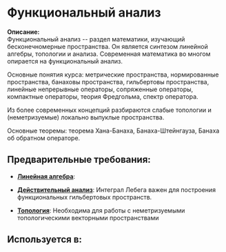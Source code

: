 # Функциональный анализ

**Описание:**  
Функциональный анализ -- раздел математики, изучающий бесконечномерные пространства. 
Он является синтезом линейной алгебры, топологии и анализа. 
Современная математика во многом опирается на функциональный анализ.

Основные понятия курса: метрические пространства, нормированные пространства, банаховы пространства,
гильбертовы пространства, линейные непрерывные операторы, сопряженные операторы, компактные операторы,
теория Фредгольма, спектр оператора. 

Из более современных концепций разбираются слабые топологии и (неметризуемые) локально выпуклые пространства.

Основные теоремы: теорема Хана-Банаха, Банаха-Штейнгауза, Банаха об обратном операторе.


## Предварительные требования:

- **[Линейная алгебра](linear_algebra.md)**: 

- **[Действительный анализ](real_analysis.md)**: Интеграл Лебега важен для построения функциональных гильбертовых пространств. 


- **[Топология](topology.md)**: Необходима для работы с неметризуемыми топологическими векторными пространствами



## Используется в:

